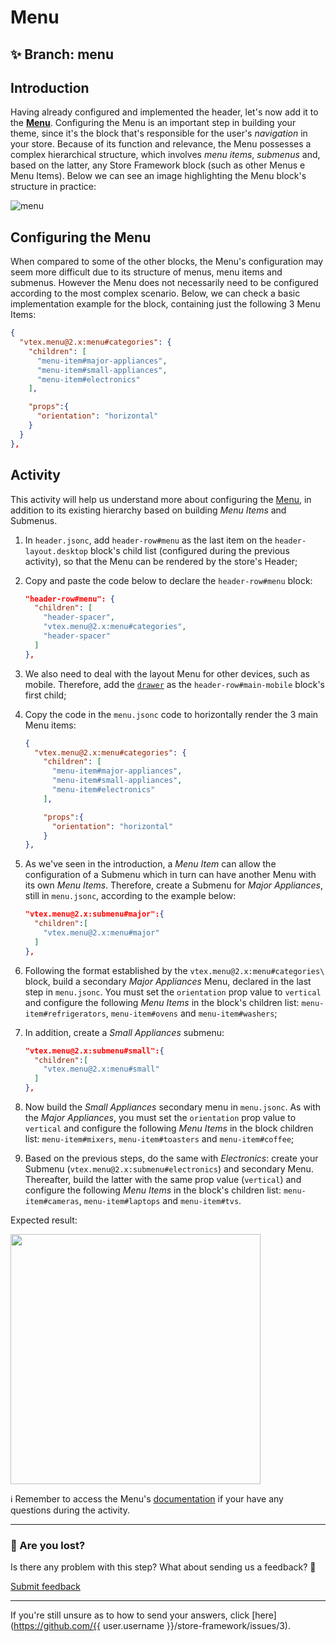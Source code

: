 # Menu

## :sparkles: **Branch:** menu

## Introduction

Having already configured and implemented the header, let's now add it to the  [**Menu**](https://vtex.io/docs/components/all/vtex.menu/). Configuring the Menu is an important step in building your theme, since it's the block that's responsible for the user's *navigation* in your store. Because of its function and relevance, the Menu possesses a complex hierarchical structure, which involves *menu items*, *submenus* and, based on the latter, any Store Framework block (such as other Menus e Menu Items). Below we can see an image highlighting the Menu block's structure in practice:

![menu](https://user-images.githubusercontent.com/52087100/70004800-5cf9f300-1546-11ea-81fc-369e4bb58ed5.png)

## Configuring the Menu

When compared to some of the other blocks, the Menu's configuration may seem more difficult due to its structure of menus, menu items and submenus. However the Menu does not necessarily need to be configured according to the most complex scenario. Below, we can check a basic implementation example for the block, containing just the following 3 Menu Items:

```json
{
  "vtex.menu@2.x:menu#categories": {
    "children": [
      "menu-item#major-appliances",
      "menu-item#small-appliances",
      "menu-item#electronics"
    ],

    "props":{
      "orientation": "horizontal"
    }
  }
},
```

## Activity

This activity will help us understand more about configuring the [Menu](https://vtex.io/docs/components/all/vtex.menu/), in addition to its existing hierarchy based on building *Menu Items* and Submenus.

1. In `header.jsonc`, add `header-row#menu` as the last item on the `header-layout.desktop` block's child list (configured during the previous activity), so that the Menu can be rendered by the store's Header;

2. Copy and paste the code below to declare the `header-row#menu` block:

    ```json
    "header-row#menu": {
      "children": [
        "header-spacer",
        "vtex.menu@2.x:menu#categories",
        "header-spacer"
      ]
    },
    ```

3. We also need to deal with the layout Menu for other devices, such as mobile. Therefore, add the [`drawer`](https://vtex.io/docs/components/all/vtex.store-drawer/) as the `header-row#main-mobile` block's first child;

4. Copy the code in the `menu.jsonc` code to horizontally render the 3 main Menu items:

    ```json
    {
      "vtex.menu@2.x:menu#categories": {
        "children": [
          "menu-item#major-appliances",
          "menu-item#small-appliances",
          "menu-item#electronics"
        ],

        "props":{
          "orientation": "horizontal"
        }
    },
    ```

5. As we've seen in the introduction, a *Menu Item* can allow the configuration of a Submenu which in turn can have another Menu with its own *Menu Items*. Therefore, create a Submenu for *Major Appliances*, still in `menu.jsonc`, according to the example below:
    ```json
    "vtex.menu@2.x:submenu#major":{
      "children":[
        "vtex.menu@2.x:menu#major"
      ]
    },
    ```

6. Following the format established by the `vtex.menu@2.x:menu#categories\` block, build a secondary *Major Appliances* Menu, declared in the last step in `menu.jsonc`. You must set the `orientation` prop value to `vertical` and configure the following *Menu Items* in the block's children list: `menu-item#refrigerators`, `menu-item#ovens` and `menu-item#washers`;

7. In addition, create a *Small Appliances* submenu:

    ```json
    "vtex.menu@2.x:submenu#small":{
      "children":[
        "vtex.menu@2.x:menu#small"
      ]
    },
    ```

8. Now build the *Small Appliances* secondary menu in `menu.jsonc`. As with the *Major Appliances*, you must set the `orientation` prop value to `vertical` and configure the following *Menu Items* in the block children list: `menu-item#mixers`, `menu-item#toasters` and `menu-item#coffee`;

9. Based on the previous steps, do the same with *Electronics*: create your Submenu (`vtex.menu@2.x:submenu#electronics`) and secondary Menu. Thereafter, build the latter with the same prop value (`vertical`) and configure the following *Menu Items* in the block's children list: `menu-item#cameras`, `menu-item#laptops` and `menu-item#tvs`.

Expected result:

<img src="https://appliancetheme.vteximg.com.br/arquivos/imagem-menu.png" width="400" />

:information_source: Remember to access the Menu's [documentation](https://vtex.io/docs/components/all/vtex.menu/) if your have any questions during the activity.

---

### :no_entry_sign: Are you lost?

Is there any problem with this step? What about sending us a feedback? :pray:

[Submit feedback](https://docs.google.com/forms/d/e/1FAIpQLSeaWrm0Hogm-txm5Ww6mUa68eDuE3WnpFjUSVJ3Wi3dnmCb7A/viewform?usp=pp_url&entry.1784529524=Rodap%C3%A9)

---

If you're still unsure as to how to send your answers, click [here](https://github.com/{{ user.username }}/store-framework/issues/3).
